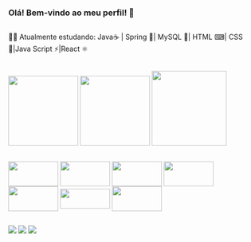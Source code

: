 ### Olá! Bem-vindo ao meu perfil! 💬
##
👨‍💻 Atualmente estudando: Java☕ | Spring 🍃| MySQL 🐬| HTML ⌨| CSS 🎨|Java Script ⚡|React ⚛️ 
##
<div style="display: inline_block">
<img height="140em" src="https://github-readme-stats.vercel.app/api?username=viniciuslopes98&show_icons=true&theme=dracula&include_all_commits=true&count_private=true"/>
<img height="140em" src="https://github-readme-stats.vercel.app/api/top-langs/?username=viniciuslopes98&layout=compact&langs_count=7&theme=dracula"/>
<img height="150em" src="https://user-images.githubusercontent.com/105940878/186555555-c774e862-0624-4294-8d2a-e11ca513f705.gif">
</div>

##

<div style="display: inline_block">
<img align="center" alt="" height="50" width="100" src="https://cdn.jsdelivr.net/gh/devicons/devicon/icons/java/java-original-wordmark.svg">
<img align="center" alt="" height="50" width="100" src="https://cdn.jsdelivr.net/gh/devicons/devicon/icons/spring/spring-original-wordmark.svg">
<img align="center" alt="" height="50" width="100" src="https://cdn.jsdelivr.net/gh/devicons/devicon/icons/mysql/mysql-original-wordmark.svg">
<img align="center" alt="" height="50" width="100" src="https://cdn.jsdelivr.net/gh/devicons/devicon/icons/html5/html5-original-wordmark.svg">
<img align="center" alt="" height="50" width="100" src="https://cdn.jsdelivr.net/gh/devicons/devicon/icons/css3/css3-original-wordmark.svg">
<img align="center" alt="" height="40" width="100" src="https://cdn.jsdelivr.net/gh/devicons/devicon/icons/javascript/javascript-original.svg">
<img align="center" alt="" height="50" width="100" src="https://cdn.jsdelivr.net/gh/devicons/devicon/icons/react/react-original-wordmark.svg">
</div>

##

<div>
  <a href="https://instagram.com/zm1hawk" target="_blank"><img src="https://img.shields.io/badge/-Instagram-%23E4405F?style=for-the-badge&logo=instagram&logoColor=white" target="_blank"></a>
  <a href = "mailto:contatovinicius6.lopes6@gmail.com"><img src="https://img.shields.io/badge/-Gmail-%23333?style=for-the-badge&logo=gmail&logoColor=white" target="_blank"></a>
  <a href="https://www.linkedin.com/in/vinicius-l-4181b9ba/" target="_blank"><img src="https://img.shields.io/badge/-LinkedIn-%230077B5?style=for-the-badge&logo=linkedin&logoColor=white" target="_blank"></a>             
 </div>
 

        


     
          
          
